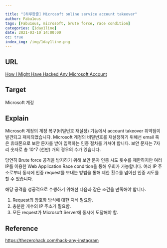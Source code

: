 ```yaml
---

title: "[하루한줄] Microsoft online service account takeover"
author: Fabu1ous
tags: [Fabu1ous, microsoft, brute force, race condition]
categories: [1day1line]
date: 2021-03-10 14:00:00
cc: true
index_img: /img/1day1line.png
---
```




## **URL**

[How I Might Have Hacked Any Microsoft Account](https://thezerohack.com/how-i-might-have-hacked-any-microsoft-account)



## **Target**

Microsoft 계정



## **Explain**

Microsoft 계정의 계정 복구(비밀번호 재설정) 기능에서 account takeover 취약점이 발견되고 패치되었습니다. Microsoft 계정의 비밀번호를 재설정하기 위해선 email 혹은 휴대폰으로 보안 문자를 받아 입력하는 인증 절차를 거쳐야 합니다. 보안 문자는 7자리 숫자로 총 10^7 (천만) 개의 경우의 수가 있습니다.

당연히 Brute force 공격을 방지하기 위해 보안 문자 인증 시도 횟수를 제한하지만 여러 IP를 이용한 Web Application Race condition을 통해 우회가 가능합니다. 여러 IP 주소로부터 동시에 인증 request를 보내는 방법을 통해 제한 횟수를 넘어선 인증 시도를 할 수 있습니다.

해당 공격을 성공적으로 수행하기 위해선 다음과 같은 조건을 만족해야 합니다.

1. Request의 암호화 방식에 대한 지식 필요함.
2. 충분한 개수의 IP 주소가 필요함.
3. 모든 request가 Microsoft Server에 동시에 도달해야 함.



## Reference

https://thezerohack.com/hack-any-instagram